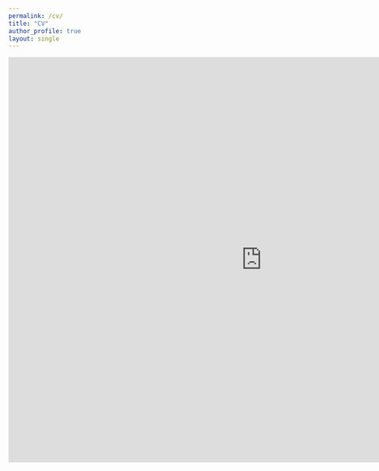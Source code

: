 ```yaml
---
permalink: /cv/
title: "CV"
author_profile: true
layout: single
---
```



 <iframe src="https://chestnutjay.github.io/ChathuriAcademicCV/cv.html" style="height:800px;width:1000px;border:none;" title="Chathuri Jayaweera CV"></iframe> 